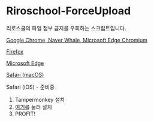 # Riroschool-ForceUpload

리로스쿨의 파일 첨부 금지를 우회하는 스크립트입니다.

[Google Chrome, Naver Whale, Microsoft Edge Chromium](https://chrome.google.com/webstore/detail/tampermonkey/dhdgffkkebhmkfjojejmpbldmpobfkfo)

[Firefox](https://addons.mozilla.org/ko/firefox/addon/tampermonkey/)

[Microsoft Edge](https://www.microsoft.com/ko-kr/p/tampermonkey/9nblggh5162s)

[Safari (macOS)](https://safari.tampermonkey.net/tampermonkey.safariextz)

Safari (iOS) - 준비중

1. Tampermonkey 설치
1. [여기](https://github.com/obbcth/Riroschool-ForceUpload/blob/master/forceupload.user.js)를 눌러 설치
1. PROFIT!
